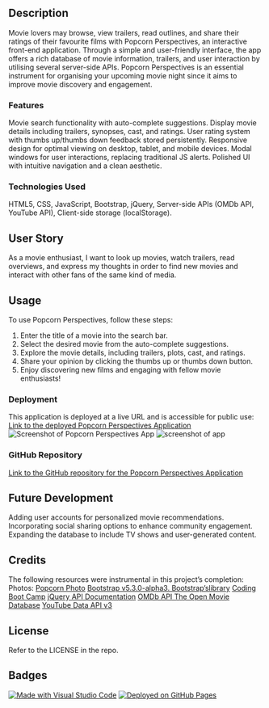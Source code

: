 ## Description
Movie lovers may browse, view trailers, read outlines, and share their ratings of their favourite films with Popcorn Perspectives, an interactive front-end application. Through a simple and user-friendly interface, the app offers a rich database of movie information, trailers, and user interaction by utilising several server-side APIs. Popcorn Perspectives is an essential instrument for organising your upcoming movie night since it aims to improve movie discovery and engagement.
### Features
Movie search functionality with auto-complete suggestions.
Display movie details including trailers, synopses, cast, and ratings.
User rating system with thumbs up/thumbs down feedback stored persistently.
Responsive design for optimal viewing on desktop, tablet, and mobile devices.
Modal windows for user interactions, replacing traditional JS alerts.
Polished UI with intuitive navigation and a clean aesthetic.
### Technologies Used
HTML5, CSS, JavaScript, Bootstrap, jQuery, Server-side APIs (OMDb API, YouTube API),
Client-side storage (localStorage).
## User Story
As a movie enthusiast, I want to look up movies, watch trailers, read overviews, and express my thoughts in order to find new movies and interact with other fans of the same kind of media.
## Usage
To use Popcorn Perspectives, follow these steps:
1. Enter the title of a movie into the search bar.
2. Select the desired movie from the auto-complete suggestions.
3. Explore the movie details, including trailers, plots, cast, and ratings.
4. Share your opinion by clicking the thumbs up or thumbs down button.
5. Enjoy discovering new films and engaging with fellow movie enthusiasts!
### Deployment
This application is deployed at a live URL and is accessible for public use:
[Link to the deployed Popcorn Perspectives Application](https://c-woolrych.github.io/Film-Review/)
![Screenshot of Popcorn Perspectives App](../assets/Images/Screenshot(11).png)
![screenshot of app](../assets/Images/Screenshot(12).png)
### GitHub Repository
[Link to the GitHub repository for the Popcorn Perspectives Application](https://github.com/c-woolrych/Film-Review)
## Future Development
Adding user accounts for personalized movie recommendations.
Incorporating social sharing options to enhance community engagement.
Expanding the database to include TV shows and user-generated content.
## Credits
The following resources were instrumental in this project’s completion:
Photos:
[Popcorn Photo](https://www.pexels.com/photo/orange-corn-kernels-60507/)
[Bootstrap v5.3.0-alpha3. Bootstrap’slibrary](https://getbootstrap.com)
[Coding Boot Camp](https://coding-boot-camp.github.io/full-stack/github/professional-readme-guide)
[jQuery API Documentation](https://api.jquery.com)
[OMDb API The Open Movie Database](http://www.omdbapi.com)
[YouTube Data API v3](https://developers.google.com/youtube/v3/docs/?apix=true)
## License
Refer to the LICENSE in the repo.
## Badges
[![Made with Visual Studio Code](https://img.shields.io/badge/Made%20with-Visual%20Studio%20Code-1f425f.svg)](https://code.visualstudio.com/)
[![Deployed on GitHub Pages](https://img.shields.io/badge/Deployed%20on-GitHub%20Pages-brightgreen)](https://pages.github.com/)

